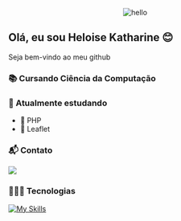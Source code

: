 <!--
**HeloiseKatharine/HeloiseKatharine** is a ✨ _special_ ✨ repository because its `README.md` (this file) appears on your GitHub profile.

Here are some ideas to get you started:

- 🔭 I’m currently working on ...
- 🌱 I’m currently learning ...
- 👯 I’m looking to collaborate on ...
- 🤔 I’m looking for help with ...
- 💬 Ask me about ...
- 📫 How to reach me: ...
- 😄 Pronouns: ...
- ⚡ Fun fact: ...
-->
<div align="center">
    
![hello](https://user-images.githubusercontent.com/44498658/128104178-86de7c35-0820-4d85-9671-9d196c1c191e.gif)

</div>

## Olá, eu sou Heloise Katharine 😊

Seja bem-vindo ao meu github

### 📚 Cursando Ciência da Computação

### 🌱 Atualmente estudando
* 🐘 PHP
* 🍃 Leaflet

### 📬 Contato
<div>
    <a href="https://www.linkedin.com/in/heloise-katharine-522998191/"target="_blank"><img src="https://img.shields.io/badge/LinkedIn-0077B5?style=for-the-badge&logo=linkedin&logoColor=white"/> </a>
</div>


### 👩🏽‍💻 Tecnologias
<div>
    
[![My Skills](https://skillicons.dev/icons?i=py,html,js,css,git,mysql,nextjs,nodejs,mongodb,postman,react,ts,webflow,aws,gcp)](https://skillicons.dev)

</div>
